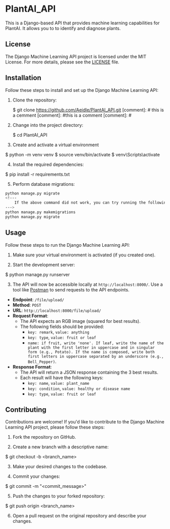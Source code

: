 # PlantAI_API


This is a Django-based API that provides machine learning capabilities for PlantAI. It allows you to to identify and diagnose plants.

## License

The Django Machine Learning API project is licensed under the MIT License. For more details, please see the [LICENSE](LICENSE) file.

## Installation

Follow these steps to install and set up the Django Machine Learning API:

1. Clone the repository:

    $ git clone https://github.com/Aeidle/PlantAI_API.git
[comment]: # this is a cemment
[comment]: #this is a comment
[comment]: #

2. Change into the project directory:

    $ cd PlantAI_API


3. Create and activate a virtual environment

$ python -m venv venv
$ source venv/bin/activate <!--- for macOS/Linux --> 
$ venv\Scripts\activate <!-- for Windows -->


4. Install the required dependencies:

$ pip install -r requirements.txt


5. Perform database migrations:

```bash
python manage.py migrate
<!--- 
    If the above command did not work, you can try running the following two commands instead:
--->
python manage.py makemigrations
python manage.py migrate
```



## Usage

Follow these steps to run the Django Machine Learning API:

1. Make sure your virtual environment is activated (if you created one).

2. Start the development server:

$ python manage.py runserver


3. The API will now be accessible locally at `http://localhost:8000/`. Use a tool like [Postman](https://www.postman.com/) to send requests to the API endpoints.

- **Endpoint**: `/file/upload/`
- **Method**: `POST`
- **URL**: `http://localhost:8000/file/upload/`
- **Request Format**:
  - The API expects an RGB image (squared for best results).
  - The following fields should be provided:
    - `key: remark`, `value: anything`
    - `key: type`, `value: fruit or leaf`
    - `name: if fruit, write 'none'. If leaf, write the name of the plant with the first letter in uppercase and in singular form (e.g., Potato). If the name is composed, write both first letters in uppercase separated by an underscore (e.g., Bell_Pepper)`.
- **Response Format**:
  - The API will return a JSON response containing the 3 best results.
  - Each result will have the following keys:
    - `key: name`, `value: plant_name`
    - `key: condition`, `value: healthy or disease name`
    - `key: type`, `value: fruit or leaf`

## Contributing

Contributions are welcome! If you'd like to contribute to the Django Machine Learning API project, please follow these steps:

1. Fork the repository on GitHub.

2. Create a new branch with a descriptive name:

$ git checkout -b <branch_name>

3. Make your desired changes to the codebase.

4. Commit your changes:

$ git commit -m "<commit_message>"

5. Push the changes to your forked repository:

$ git push origin <branch_name>


6. Open a pull request on the original repository and describe your changes.



